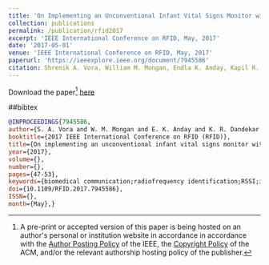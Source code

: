```yaml
---
title: 'On Implementing an Unconventional Infant Vital Signs Monitor with Passive RFID Tags'
collection: publications
permalink: /publication/rfid2017
excerpt: 'IEEE International Conference on RFID, May, 2017'
date: '2017-05-01'
venue: 'IEEE International Conference on RFID, May, 2017'
paperurl: 'https://ieeexplore.ieee.org/document/7945586'
citation: Shrenik A. Vora, William M. Mongan, Endla K. Anday, Kapil R. Dandekar, Genevieve Dion, Adam K. Fontecchio, and Timothy P. Kurzweg. On Implementing an Unconventional Infant Vital Signs Monitor with Passive RFID Tags.  IEEE International Conference on RFID, May, 2017.
---
```


Download the paper[^1] [here](https://www.cs.drexel.edu/~wmm24/papers/rfid2017.pdf)

##bibtex
```bibtex
@INPROCEEDINGS{7945586, 
author={S. A. Vora and W. M. Mongan and E. K. Anday and K. R. Dandekar and G. Dion and A. K. Fontecchio and T. P. Kurzweg}, 
booktitle={2017 IEEE International Conference on RFID (RFID)}, 
title={On implementing an unconventional infant vital signs monitor with passive RFID tags}, 
year={2017}, 
volume={}, 
number={}, 
pages={47-53}, 
keywords={biomedical communication;radiofrequency identification;RSSI;infant vital signs monitor;passive RFID tags;RFID technology;respiration rate;received signal strength;bradycardia;apnea;Monitoring;Biomedical monitoring;Pediatrics;RFID tags;Heart beat}, 
doi={10.1109/RFID.2017.7945586}, 
ISSN={}, 
month={May},}
```

[^1]: A pre-print or accepted version of this paper is being hosted on an author's personal or institution website in accordance in accordance with the [Author Posting Policy](https://www.ieee.org/publications/rights/index.html) of the IEEE, the [Copyright Policy](https://www.acm.org/publications/policies/copyright-policy) of the ACM, and/or the relevant authorship hosting policy of the publisher.